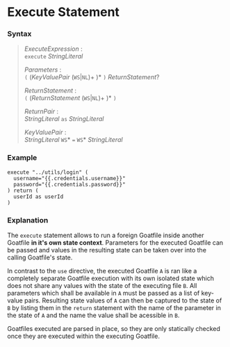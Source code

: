 # Execute Statement

### Syntax

> *ExecuteExpression* :  
> `execute` *StringLiteral*
>
> *Parameters* :  
> `(` (*KeyValuePair* (`WS`|`NL`)+ )* `)` *ReturnStatement*?
>
> *ReturnStatement* :  
> `(` (*ReturnStatement* (`WS`|`NL`)+ )* `)`
>
> *ReturnPair* :  
> *StringLiteral* `as` *StringLiteral*
>
> *KeyValuePair* :  
> *StringLiteral* `WS`* `=` `WS`* *StringLiteral*

### Example

```
execute "../utils/login" (
  username="{{.credentials.username}}"
  password="{{.credentials.password}}"
) return (
  userId as userId
)
```

### Explanation

The `execute` statement allows to run a foreign Goatfile inside another Goatfile **in it's own state context**. Parameters for the executed Goatfile can be passed and values in the resulting state can be taken over into the calling Goatfile's state.

In contrast to the `use` directive, the executed Goatfile `A` is ran like a completely separate Goatfile execution with its own isolated state which does not share any values with the state of the executing file `B`. All parameters which shall be available in `A` must be passed as a list of key-value pairs. Resulting state values of `A` can then be captured to the state of `B` by listing them in the `return` statement with the name of the parameter in the state of `A` and the name the value shall be acessible in `B`.

Goatfiles executed are parsed in place, so they are only statically checked once they are executed within the executing Goatfile.
